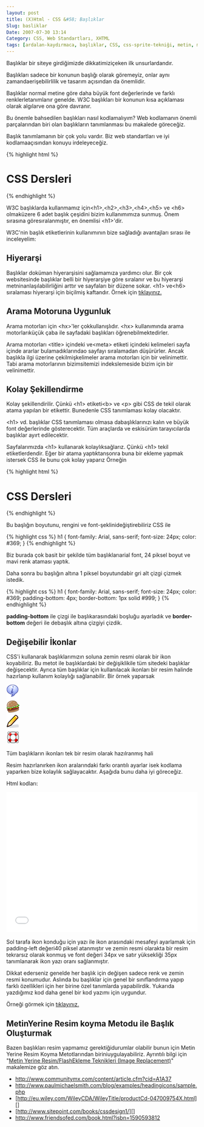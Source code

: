 ```yaml
---
layout: post
title: (X)Html - CSS &#58; Başlıklar
Slug: basliklar
Date: 2007-07-30 13:14
Category: CSS, Web Standartları, XHTML
tags: [ardalan-kaydırmaca, başlıklar, CSS, css-sprite-tekniği, metin, metin yerine resim koymak, Web Standartları, XHTML]
---
```


Başlıklar bir siteye girdiğimizde dikkatimiziçeken ilk unsurlardandır.

Başlıkları sadece bir konunun başlığı olarak göremeyiz, onlar aynı
zamandaerişebilirlilik ve tasarım açısından da önemlidir.

Başlıklar normal metine göre daha büyük font değerlerinde ve farklı
renklerletanımlanır genelde. W3C başlıkları bir konunun kısa açıklaması
olarak algılarve ona göre davranır.

Bu önemle bahsedilen başlıkları nasıl kodlamalıyım? Web kodlamanın
önemli parçalarından biri olan başlıkların tanımlanması bu makalede
göreceğiz.

Başlık tanımlamanın bir çok yolu vardır. Biz web standartları ve iyi
kodlamaaçısından konuyu irdeleyeceğiz.

{% highlight html %}
<h1>CSS Dersleri</h1>
{% endhighlight %}

W3C başlıklarda kullanmamız için<h1\>,<h2\>,<h3\>,<h4\>,<h5\> ve
<h6\> olmaküzere 6 adet başlık çeşidini bizim kullanımımıza sunmuş.
Önem sırasına göresıralanmıştır, en önemlisi <h1\>'dir.

W3C'nin başlık etiketlerinin kullanımının bize sağladığı avantajları
sırası ile inceleyelim:

## Hiyerarşi

Başlıklar doküman hiyerarşisini sağlamamıza yardımcı olur. Bir çok
websitesinde başlıklar belli bir hiyerarşiye göre sıralanır ve bu
hiyerarşi metninanlaşılabilirliğini arttır ve sayfaları bir düzene
sokar. <h1\> ve<h6\> sıralaması hiyerarşi için biçilmiş kaftandır.
Örnek için [tıklayınız.][]

## Arama Motoruna Uygunluk

Arama motorları için <hx\>'ler çokkullanışlıdır. <hx\> kullanımında
arama motorlarıküçük çaba ile sayfadaki başlıkları öğrenebilmektedirler.

Arama motorları <title\> içindeki ve<meta\> etiketi içindeki
kelimeleri sayfa içinde ararlar bulamadıklarındao sayfayı sıralamadan
düşürürler. Ancak başlıkla ilgi üzerine çekilmişkelimeler arama
motorları için bir velinimettir. Tabi arama motorlarının bizimsitemizi
indekslemeside bizim için bir velinimettir.

## Kolay Şekillendirme

Kolay şekillendirilir. Çünkü <h1\> etiketi<b\> ve <p\> gibi CSS de
tekil olarak atama yapılan bir etikettir. Bunedenle CSS tanımlaması
kolay olacaktır.

<h1\> vd. başlıklar CSS tanımlaması olmasa dabaşlıklarınızı kalın ve
büyük font değerlerinde gösterecektir. Tüm araçlarda ve eskisürüm
tarayıcılarda başlıklar ayırt edilecektir.

Sayfalarımızda <h1\> kullanarak kolaylıksağlarız. Çünkü <h1\> tekil
etiketlerdendir. Eğer bir atama yaptıktansonra buna bir ekleme yapmak
istersek CSS ile bunu çok kolay yaparız Örneğin

{% highlight html %}
<h1>CSS Dersleri </h1>
{% endhighlight %}

Bu başlığın boyutunu, rengini ve font-şeklinideğiştirebiliriz CSS ile

{% highlight css %}
h1 {
	font-family: Arial, sans-serif;
	font-size: 24px;
	color: #369;
}
{% endhighlight %}

Biz burada çok basit bir şekilde tüm başlıklarıarial font, 24 piksel
boyut ve mavi renk ataması yaptık.

Daha sonra bu başlığın altına 1 piksel boyutundabir gri alt çizgi çizmek
istedik.

{% highlight css %}
h1 {
	font-family: Arial, sans-serif;
	font-size: 24px;
	color: #369;
	padding-bottom: 4px;
	border-bottom: 1px solid #999;
}
{% endhighlight %}

**padding-bottom** ile çizgi ile başlıkarasındaki boşluğu ayarladık ve
**border-bottom** değeri ile debaşlık altına çizgiyi çizdik.

## Değişebilir İkonlar

CSS'i kullanarak başlıklarımızın soluna zemin resmi olarak bir ikon
koyabiliriz. Bu metot ile başlıklardaki bir değişiklikile tüm sitedeki
başlıklar değişecektir. Ayrıca tüm başlıklar için kullanılacak ikonları
bir resim halinde hazırlanıp kullanım kolaylığı sağlanabilir. Bir örnek
yaparsak

![Başlıklar][]

Tüm başlıkların ikonları tek bir
resim olarak hazılranmış hali

Resim hazırlanırken ikon aralarındaki farkı orantılı ayarlar isek
kodlama yaparken bize kolaylık sağlayacaktır. Aşağıda bunu daha iyi
göreceğiz.

Html kodları:

<iframe height='368' scrolling='no' src='//codepen.io/fatihhayri/embed/myYpgg/?height=368&theme-id=13521' data-default-tab='result' frameborder='no' allowtransparency='true' allowfullscreen='true' style='width: 100%;'></iframe>

Sol tarafa ikon konduğu için yazı ile ikon arasındaki mesafeyi ayarlamak
için padding-left değeri40 piksel atanmıştır ve zemin resmi olarakta bir
resim tekrarsız olarak konmuş ve font değeri 34px ve satır yüksekliği
35px tanımlanarak ikon yazı oranı sağlanmıştır.

Dikkat ederseniz genelde her başlık için değişen sadece renk ve zemin
resmi konumudur. Aslında bu başlıklar için genel bir sınıflandırma yapıp
farklı özellikleri için her birine özel tanımlarda yapabilirdik.
Yukarıda yazdığımız kod daha genel bir kod yazımı için uygundur.

Örneği görmek için [tıklayınız.][1]

## MetinYerine Resim koyma Metodu ile Başlık Oluşturmak

Bazen başlıkları resim yapmamız gerektiğidurumlar olabilir bunun için
Metin Yerine Resim Koyma Metotlarından biriniuygulayabiliriz. Ayrıntılı
bilgi için "[Metin Yerine Resim/FlashEkleme Teknikleri (Image Replacement)][]" makalemize göz atın.

-   http://www.communitymx.com/content/article.cfm?cid=A1A37
-   http://www.paulmichaelsmith.com/blog/examples/headingicons/sample.php
-   [http://eu.wiley.com/WileyCDA/WileyTitle/productCd-047009754X.html][]
-   [http://www.sitepoint.com/books/cssdesign1/][]
-   http://www.friendsofed.com/book.html?isbn=1590593812

  [tıklayınız.]: /dokumanlar/baslik_deneme1.html
  [Başlıklar]: /images/basliklar.gif
  [1]: /dokumanlar/baslik_deneme2.html
  [Metin Yerine Resim/FlashEkleme Teknikleri (Image Replacement)]: http://www.fatihhayrioglu.com/metin-yerine-resimflash-ekleme-teknikleri-image-replacement/
  [http://eu.wiley.com/WileyCDA/WileyTitle/productCd-047009754X.html]: http://eu.wiley.com/WileyCDA/WileyTitle/productCd-047009754X.html
  [http://www.sitepoint.com/books/cssdesign1/]: http://www.sitepoint.com/books/cssdesign1/
